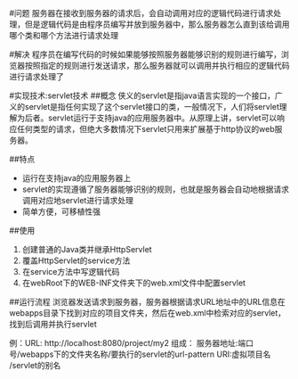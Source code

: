 #问题
服务器在接收到服务器的请求后，会自动调用对应的逻辑代码进行请求处理，但是逻辑代码是由程序员编写并放到服务器中，那么服务器怎么直到该给调用哪个类和哪个方法进行请求处理

#解决
程序员在编写代码的时候如果能够按照服务器能够识别的规则进行编写，浏览器按照指定的规则进行发送请求，那么服务器就可以调用并执行相应的逻辑代码进行请求处理了

#实现技术:servlet技术
##概念
侠义的servlet是指java语言实现的一个接口，广义的servlet是指任何实现了这个servlet接口的类，一般情况下，人们将servlet理解为后者。servlet运行于支持java的应用服务器中。从原理上讲，servlet可以响应任何类型的请求，但绝大多数情况下servlet只用来扩展基于http协议的web服务器。

##特点
* 运行在支持java的应用服务器上
* servlet的实现遵循了服务器能够识别的规则，也就是服务器会自动地根据请求调用对应地servlet进行请求处理
* 简单方便，可移植性强

##使用
1. 创建普通的Java类并继承HttpServlet
2. 覆盖HttpServlet的service方法
3. 在service方法中写逻辑代码
4. 在webRoot下的WEB-INF文件夹下的web.xml文件中配置servlet

##运行流程
浏览器发送请求到服务器，服务器根据请求URL地址中的URL信息在webapps目录下找到对应的项目文件夹，然后在web.xml中检索对应的servlet，找到后调用并执行servlet

例：URL: http://localhost:8080/project/my2
组成： 服务器地址:端口号/webapps下的文件夹名称/要执行的servlet的url-pattern
URI:虚拟项目名 /servlet的别名